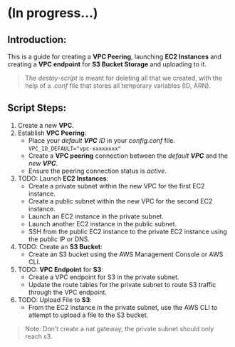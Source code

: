 # (In progress...)

## Introduction:
This is a guide for creating a **VPC Peering**, launching **EC2 Instances** and creating a **VPC endpoint** for **S3 Bucket Storage** and uploading to it.

> The *destoy-script* is meant for deleting all that we created, with the help of a *.conf* file that stores all temporary variables (ID, ARN).

## Script Steps:
1. Create a new **VPC**.
2. Establish **VPC Peering**:
    - Place your *default **VPC** ID* in your *config.conf* file. \
    ``` VPC_ID_DEFAULT="vpc-xxxxxxxx" ```
    - Create a **VPC peering** connection between the *default **VPC*** and the *new **VPC***.
    - Ensure the peering connection status is *active*.
3. TODO: Launch **EC2 Instances**:
    -   Create a private subnet within the new VPC for the first EC2 instance.
    -   Create a public subnet within the new VPC for the second EC2 instance.
    -   Launch an EC2 instance in the private subnet.
    -   Launch another EC2 instance in the public subnet.
    -   SSH from the public EC2 instance to the private EC2 instance using the public IP or DNS.
4. TODO: Create an **S3 Bucket**:
    -   Create an S3 bucket using the AWS Management Console or AWS CLI.
5. TODO: **VPC Endpoint** for **S3**:
    -   Create a VPC endpoint for S3 in the private subnet.
    -   Update the route tables for the private subnet to route S3 traffic through the VPC endpoint.
6. TODO: Upload File to **S3**:
    -   From the EC2 instance in the private subnet, use the AWS CLI to attempt to upload a file to the S3 bucket.
> Note:  Don’t create a nat gateway, the private subnet should only reach s3.